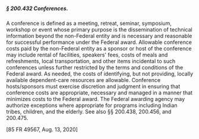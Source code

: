 ##### § 200.432 Conferences. #####

A conference is defined as a meeting, retreat, seminar, symposium, workshop or event whose primary purpose is the dissemination of technical information beyond the non-Federal entity and is necessary and reasonable for successful performance under the Federal award. Allowable conference costs paid by the non-Federal entity as a sponsor or host of the conference may include rental of facilities, speakers' fees, costs of meals and refreshments, local transportation, and other items incidental to such conferences unless further restricted by the terms and conditions of the Federal award. As needed, the costs of identifying, but not providing, locally available dependent-care resources are allowable. Conference hosts/sponsors must exercise discretion and judgment in ensuring that conference costs are appropriate, necessary and managed in a manner that minimizes costs to the Federal award. The Federal awarding agency may authorize exceptions where appropriate for programs including Indian tribes, children, and the elderly. See also §§ 200.438, 200.456, and 200.475.

[85 FR 49567, Aug. 13, 2020]
